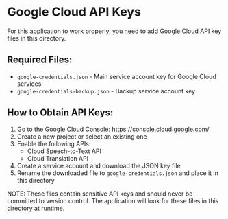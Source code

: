 # Google Cloud API Keys

For this application to work properly, you need to add Google Cloud API key files in this directory.

## Required Files:
- `google-credentials.json` - Main service account key for Google Cloud services
- `google-credentials-backup.json` - Backup service account key

## How to Obtain API Keys:
1. Go to the Google Cloud Console: https://console.cloud.google.com/
2. Create a new project or select an existing one
3. Enable the following APIs:
   - Cloud Speech-to-Text API
   - Cloud Translation API
4. Create a service account and download the JSON key file
5. Rename the downloaded file to `google-credentials.json` and place it in this directory

NOTE: These files contain sensitive API keys and should never be committed to version control.
The application will look for these files in this directory at runtime. 